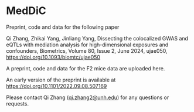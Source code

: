 # MedDiC

Preprint, code and data for the following paper

Qi Zhang, Zhikai Yang, Jinliang Yang, Dissecting the colocalized GWAS and eQTLs with mediation analysis for high-dimensional exposures and confounders, Biometrics, Volume 80, Issue 2, June 2024, ujae050, https://doi.org/10.1093/biomtc/ujae050

A preprint, code and data for the F2 mice data are uploaded here.

An early version of the preprint is available at https://doi.org/10.1101/2022.09.08.507169

Please contact Qi Zhang (qi.zhang2@unh.edu) for any questions or requests.
